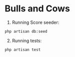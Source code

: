 Bulls and Cows
===

1. Running Score seeder:
```
php artisan db:seed
```
2. Running tests:
```
php artisan test
```